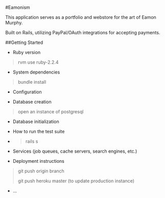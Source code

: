 #Eamonism

This application serves as a portfolio and webstore for the art of Eamon Murphy.

Built on Rails, utilizing PayPal/OAuth integrations for accepting payments.

##Getting Started

* Ruby version
>rvm use ruby-2.2.4

* System dependencies
>bundle install

* Configuration

* Database creation
>open an instance of postgresql

* Database initialization

* How to run the test suite
* >rails s

* Services (job queues, cache servers, search engines, etc.)

* Deployment instructions
>git push origin branch
>
>git push heroku master (to update production instance)

* ...


